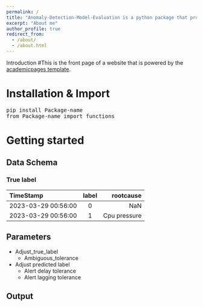 ```yaml
---
permalink: /
title: "Anomaly-Detection-Model-Evaluation is a python package that provides a variaty of metrics to evaluate anomaly detection models."
excerpt: "About me"
author_profile: true
redirect_from: 
  - /about/
  - /about.html
---
```

Introduction
#This is the front page of a website that is powered by the [academicpages template](https://github.com/academicpages/academicpages.github.io).

Installation & Import
======

<pre>
pip install Package-name
from Package-name import functions
</pre>

Getting started
======

Data Schema
------

### True label

| TimeStamp | label | rootcause |
|:--------|:-------:|--------:|
| 2023-03-29 00:56:00   | 0 | NaN   |
| 2023-03-29 00:56:00   | 1 | Cpu pressure   |


Parameters
------



* Adjust_true_label
  * Ambiguous_tolerance
* Adjust predicted label
  * Alert delay tolerance
  * Alert lagging tolerance


Output
------




